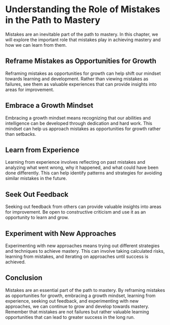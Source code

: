 Understanding the Role of Mistakes in the Path to Mastery
============================================================================================

Mistakes are an inevitable part of the path to mastery. In this chapter, we will explore the important role that mistakes play in achieving mastery and how we can learn from them.

Reframe Mistakes as Opportunities for Growth
--------------------------------------------

Reframing mistakes as opportunities for growth can help shift our mindset towards learning and development. Rather than viewing mistakes as failures, see them as valuable experiences that can provide insights into areas for improvement.

Embrace a Growth Mindset
------------------------

Embracing a growth mindset means recognizing that our abilities and intelligence can be developed through dedication and hard work. This mindset can help us approach mistakes as opportunities for growth rather than setbacks.

Learn from Experience
---------------------

Learning from experience involves reflecting on past mistakes and analyzing what went wrong, why it happened, and what could have been done differently. This can help identify patterns and strategies for avoiding similar mistakes in the future.

Seek Out Feedback
-----------------

Seeking out feedback from others can provide valuable insights into areas for improvement. Be open to constructive criticism and use it as an opportunity to learn and grow.

Experiment with New Approaches
------------------------------

Experimenting with new approaches means trying out different strategies and techniques to achieve mastery. This can involve taking calculated risks, learning from mistakes, and iterating on approaches until success is achieved.

Conclusion
----------

Mistakes are an essential part of the path to mastery. By reframing mistakes as opportunities for growth, embracing a growth mindset, learning from experience, seeking out feedback, and experimenting with new approaches, we can continue to grow and develop towards mastery. Remember that mistakes are not failures but rather valuable learning opportunities that can lead to greater success in the long run.
